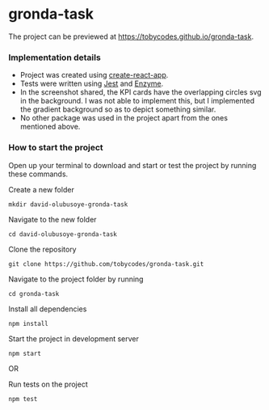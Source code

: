 # gronda-task

The project can be previewed at https://tobycodes.github.io/gronda-task.

<h3>Implementation details</h3>

<ul>
  <li>Project was created using <a href="https://create-react-app.dev/docs/getting-started/">create-react-app</a>.</li>
  <li>Tests were written using <a href="https://jestjs.io/docs/en/getting-started">Jest</a> and <a href="https://enzymejs.github.io/enzyme/">Enzyme</a>.</li>
  <li>In the screenshot shared, the KPI cards have the overlapping circles svg in the background. I was not able to implement this, but I implemented the gradient background so as to depict something similar.</li>
  <li>No other package was used in the project apart from the ones mentioned above.</li>
 </ul>
 
 <h3>How to start the project</h3>
 <p>Open up your terminal to download and start or test the project by running these commands.</p>
 <p>Create a new folder</p>
 <pre><code>mkdir david-olubusoye-gronda-task</code></pre>
 
 <p>Navigate to the new folder</p>
 <pre><code>cd david-olubusoye-gronda-task</code></pre>
 
 <p>Clone the repository</p>
 <pre><code>git clone https://github.com/tobycodes/gronda-task.git</code></pre>
 
 <p>Navigate to the project folder by running</p> 
 <pre><code>cd gronda-task</code></pre>
 
 <p>Install all dependencies</p> 
 <pre><code>npm install</code></pre>
 
 <p>Start the project in development server</p>
 <pre><code>npm start</code></pre>
 <p>OR</p>
 <p>Run tests on the project</p>
 <pre><code>npm test</code></pre>
